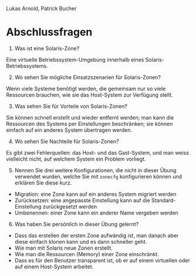 Lukas Arnold, Patrick Bucher

# Abschlussfragen

1. Was ist eine Solaris-Zone?

Eine virtuelle Betriebssystem-Umgebung innerhalb eines Solaris-Betriebssystems.

2. Wo sehen Sie mögliche Einsatzszenarien für Solaris-Zonen?

Wenn viele Systeme benötigt werden, die gemeinsam nur so viele Ressourcen
brauchen, wie sie das Host-System zur Verfügung stellt.

3. Was sehen Sie für Vorteile von Solaris-Zonen?

Sie können schnell erstellt und wieder entfernt werden; man kann die Ressourcen
des Systems per Einstellungen beschränken; sie können einfach auf ein anderes
System übertragen werden.

4. Wo sehen Sie Nachteile für Solaris-Zonen?

Es gibt zwei Fehlerquellen: das Host- und das Gast-System, und man weiss
vielleicht nicht, auf welchem System ein Problem vorliegt.

5. Nennen Sie drei weitere Konfigurationen, die nicht in dieser Übung verwendet
wurden, welche Sie mit `zonecfg` konfigurieren können und erklären Sie diese
kurz.

- Migration: eine Zone kann auf ein anderes System migriert werden
- Zurücksetzen: eine angepasste Einstellung kann auf die Standard-Einstellung
  zurückgesetzt werden
- Umbenennen: einer Zone kann ein anderer Name vergeben werden

6. Was haben Sie persönlich in dieser Übung gelernt?

- Dass das erstellen der ersten Zone aufwändig ist, man danach aber diese
  einfach klonen kann und es dann schneller geht.
- Wie man mit Solaris neue Zonen erstellt.
- Wie man die Ressourcen (Memory) einer Zone einschränkt.
- Dass es für den Benutzer transparent ist, ob er auf einem virtuellen oder auf
  einem Host-System arbeitet.
